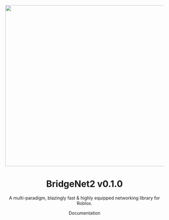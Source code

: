 <div align="center">

<img src=".moonwave/static/logo.png" width="512" />

# BridgeNet2 v0.1.0
A multi-paradigm, blazingly fast & highly equipped networking library for Roblox.

Documentation

</div>